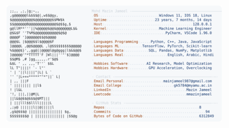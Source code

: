 <picture>
  <source srcset="https://raw.githubusercontent.com/mmazinjameel/mmazinjameel/main/dark_mode.svg?v=1750313762" media="(prefers-color-scheme: dark)">
  <img src="https://raw.githubusercontent.com/mmazinjameel/mmazinjameel/main/light_mode.svg?v=1750313762">
</picture>
